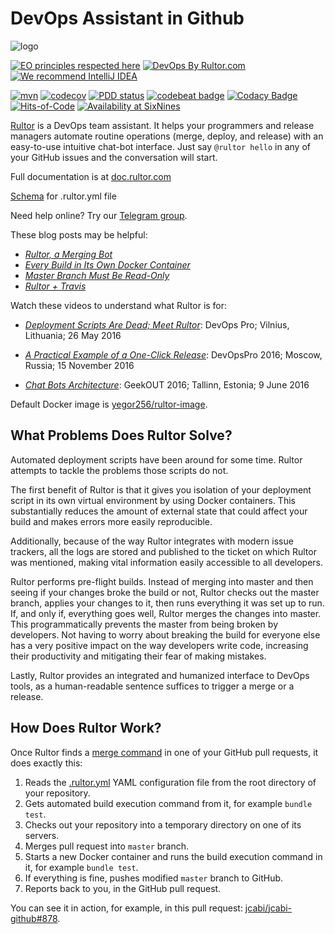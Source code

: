 # DevOps Assistant in Github

![logo](https://doc.rultor.com/images/logo.svg)

[![EO principles respected here](https://www.elegantobjects.org/badge.svg)](https://www.elegantobjects.org)
[![DevOps By Rultor.com](https://www.rultor.com/b/yegor256/rultor)](https://www.rultor.com/p/yegor256/rultor)
[![We recommend IntelliJ IDEA](https://www.elegantobjects.org/intellij-idea.svg)](https://www.jetbrains.com/idea/)

[![mvn](https://github.com/yegor256/rultor/actions/workflows/mvn.yml/badge.svg)](https://github.com/yegor256/rultor/actions/workflows/mvn.yml)
[![codecov](https://codecov.io/gh/yegor256/rultor/branch/master/graph/badge.svg)](https://codecov.io/gh/yegor256/rultor)
[![PDD status](https://www.0pdd.com/svg?name=yegor256/rultor)](https://www.0pdd.com/p?name=yegor256/rultor)
[![codebeat badge](https://codebeat.co/badges/56116205-91d3-4966-8f15-d5c505fc3905)](https://codebeat.co/projects/github-com-yegor256-rultor)
[![Codacy Badge](https://app.codacy.com/project/badge/Grade/8d048ba877e34b168d50f13b1c079824)](https://www.codacy.com/gh/yegor256/rultor/dashboard?utm_source=github.com&amp;utm_medium=referral&amp;utm_content=yegor256/rultor&amp;utm_campaign=Badge_Grade)
[![Hits-of-Code](https://hitsofcode.com/github/yegor256/rultor)](https://hitsofcode.com/view/github/yegor256/rultor)
[![Availability at SixNines](https://www.sixnines.io/b/efd7)](https://www.sixnines.io/h/efd7)

[Rultor](https://www.rultor.com) is a DevOps team assistant.
It helps your programmers and release managers automate
  routine operations (merge, deploy, and release)
  with an easy-to-use intuitive chat-bot interface.
Just say `@rultor hello` in any of your GitHub issues and
  the conversation will start.

Full documentation is at [doc.rultor.com](https://doc.rultor.com)

[Schema](rultor_schema.json) for .rultor.yml file

Need help online? Try our [Telegram group](https://t.me/zerocracy).

These blog posts may be helpful:

* [_Rultor, a Merging Bot_][1]
* [_Every Build in Its Own Docker Container_][2]
* [_Master Branch Must Be Read-Only_][3]
* [_Rultor + Travis_][4]

Watch these videos to understand what Rultor is for:

* [_Deployment Scripts Are Dead; Meet Rultor_][5]:
DevOps Pro; Vilnius, Lithuania; 26 May 2016

* [_A Practical Example of a One-Click Release_][6]:
DevOpsPro 2016; Moscow, Russia; 15 November 2016

* [_Chat Bots Architecture_][7]:
GeekOUT 2016; Tallinn, Estonia; 9 June 2016

Default Docker image is
[yegor256/rultor-image](https://hub.docker.com/r/yegor256/rultor-image/).

## What Problems Does Rultor Solve?

Automated deployment scripts have been around for some time.
Rultor attempts to tackle the problems those scripts do not.

The first benefit of Rultor is that it gives you isolation of your deployment
  script in its own virtual environment by using Docker containers.
This substantially reduces the amount of external state that could
  affect your build and makes errors more easily reproducible.

Additionally, because of the way Rultor integrates with modern issue trackers,
  all the logs are stored and published to the ticket on which Rultor was
  mentioned, making vital information easily accessible to all developers.

Rultor performs pre-flight builds. Instead of merging into master and then
seeing if your changes broke the build or not, Rultor checks out the master
branch, applies your changes to it, then runs everything it was set up to run.
If, and only if, everything goes well, Rultor merges the changes into master.
This programmatically prevents the master from being broken by developers. Not
having to worry about breaking the build for everyone else has a very positive
impact on the way developers write code, increasing their productivity and
mitigating their fear of making mistakes.

Lastly, Rultor provides an integrated and humanized interface to DevOps tools,
as a human-readable sentence suffices to trigger a merge or a release.

## How Does Rultor Work?

Once Rultor finds a [merge command](https://doc.rultor.com/basics.html)
in one of your GitHub pull requests, it does exactly this:

1. Reads the [.rultor.yml](https://doc.rultor.com/reference.html)
YAML configuration file from the root directory of your repository.
1. Gets automated build execution command from it, for example `bundle test`.
1. Checks out your repository into a temporary directory on one of its servers.
1. Merges pull request into `master` branch.
1. Starts a new Docker container and runs the build execution command in it,
for example `bundle test`.
1. If everything is fine, pushes modified `master` branch to GitHub.
1. Reports back to you, in the GitHub pull request.

You can see it in action, for example, in this pull request:
[jcabi/jcabi-github#878](https://github.com/jcabi/jcabi-github/pull/878).


[1]: http://www.yegor256.com/2014/07/24/rultor-automated-merging.html
[2]: http://www.yegor256.com/2014/07/29/docker-in-rultor.html
[3]: http://www.yegor256.com/2014/07/21/read-only-master-branch.html
[4]: http://www.yegor256.com/2014/07/31/travis-and-rultor.html
[5]: https://www.youtube.com/watch?v=NflR7DKwxDY
[6]: https://www.youtube.com/watch?v=_61CuGhyv-o
[7]: https://www.youtube.com/watch?v=7yTIWFZrXpg
